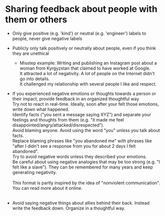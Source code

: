 # Sharing feedback about people with them or others
- Only give positive (e.g. 'kind') or neutral (e.g. 'engineer') labels to people, never give negative labels
  </br>
- Publicly only talk positively or neutrally about people, even if you think they are unethical
  </br>
  - Misstep example: Writing and publishing an Instagram post about a woman from Kyrgyzstan that claimed to have worked at Google.</br>
    It attracted a lot of negativity. A lot of people on the Internet didn't go into details.</br>
    It challenged my relationship with several people I like and respect.</br>
    
- If you experienced negative emotions or thoughts towards a person or their impact, provide feedback in an organized thoughtful way
  </br>
  Try not to react in real-time. Ideally, soon after your felt those emotions, write down what happened.</br>
  Identify facts ("you sent a message saying XYZ") and separate your feelings and thoughts from them (e.g. "it made me feel disappointed/angry/attacked/disrespected").</br>
  Avoid blaming anyone. Avoid using the word "you" unless you talk about facts.</br>
  Replace blaming phrases like "you abandoned me" with phrases like "after I didn't see a response from you for about 2 days I felt abandoned".</br>
  Try to avoid negative words unless they described your emotions.</br>
  Be careful about using negative analogies that may be too strong (e.g. "I felt like a slave"). They can be remembered for many years and keep generating negativity.</br>
  </br>
  This format is partly inspired by the idea of "nonviolent communication". You can read more about it online.</br>
  </br>
- Avoid saying negative things about allies behind their back.
  Instead write the feedback down. Organize in a thoughtful way.</br>
